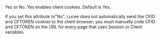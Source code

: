 Yes or No. Yes enables client cookies. Default is Yes.

If you set this attribute to"No", Lucee does not automatically send the CFID and CFTOKEN cookies to the client browser; you must manually code CFID and CFTOKEN on the URL for every page that uses Session or Client variables.
